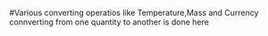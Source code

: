 #Various converting operatios like Temperature,Mass and Currency connverting from one quantity to another is done here
